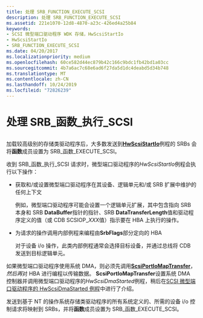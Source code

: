 ```yaml
---
title: 处理 SRB_FUNCTION_EXECUTE_SCSI
description: 处理 SRB_FUNCTION_EXECUTE_SCSI
ms.assetid: 221e1070-12d8-4870-a23c-426ed4a25b84
keywords:
- SCSI 微型端口驱动程序 WDK 存储，HwScsiStartIo
- HwScsiStartIo
- SRB_FUNCTION_EXECUTE_SCSI
ms.date: 04/20/2017
ms.localizationpriority: medium
ms.openlocfilehash: 60ce582d44ec879b42c166c9bdc1fb42bd1a03cc
ms.sourcegitcommit: 4b7a6ac7c68e6ad6f27da5d1dc4deabd5d34b748
ms.translationtype: MT
ms.contentlocale: zh-CN
ms.lasthandoff: 10/24/2019
ms.locfileid: "72826239"
---
```

# <a name="handling-srb_function_execute_scsi"></a>处理 SRB\_函数\_执行\_SCSI


## <span id="ddk_handling_srb_function_execute_scsi_kg"></span><span id="DDK_HANDLING_SRB_FUNCTION_EXECUTE_SCSI_KG"></span>


加载较高级别的存储类驱动程序后，大多数发送到[**HwScsiStartIo**](https://docs.microsoft.com/previous-versions/windows/hardware/drivers/ff557323(v=vs.85))例程的 SRBs 会将**函数**成员设置为 SRB\_函数\_EXECUTE\_SCSI。

收到 SRB\_函数\_执行\_SCSI 请求时，微型端口驱动程序的*HwScsiStartIo*例程会执行以下操作：

-   获取和/或设置微型端口驱动程序在其设备、逻辑单元和/或 SRB 扩展中维护的任何上下文

    例如，微型端口驱动程序可能会设置一个逻辑单元扩展，其中包含指向 SRB 本身和 SRB **DataBuffer**指针的指针、SRB **DataTransferLength**值和驱动程序定义的值（或 CDB SCSIOP\_*XXX*值）指示要在 HBA 上执行的操作。

-   为请求的操作调用内部例程来编程由**SrbFlags**部分定向的 HBA

    对于设备 i/o 操作，此类内部例程通常会选择目标设备，并通过总线将 CDB 发送到目标逻辑单元。

如果微型端口驱动程序使用系统 DMA，则必须先调用[**ScsiPortIoMapTransfer**](https://docs.microsoft.com/windows-hardware/drivers/ddi/srb/nf-srb-scsiportiomaptransfer)，*然后再*对 HBA 进行编程以传输数据。 **ScsiPortIoMapTransfer**设置系统 DMA 控制器并调用微型端口驱动程序的*HwScsiDmaStarted*例程，稍后在[SCSI 微型端口驱动程序的 HwScsiDmaStarted 例程](scsi-miniport-driver-s-hwscsidmastarted-routine.md)中进行了介绍。

发送到基于 NT 的操作系统存储类驱动程序的所有系统定义的、所需的设备 i/o 控制请求将映射到 SRBs，并将**函数**成员设置为 SRB\_函数\_EXECUTE\_SCSI。

 

 




